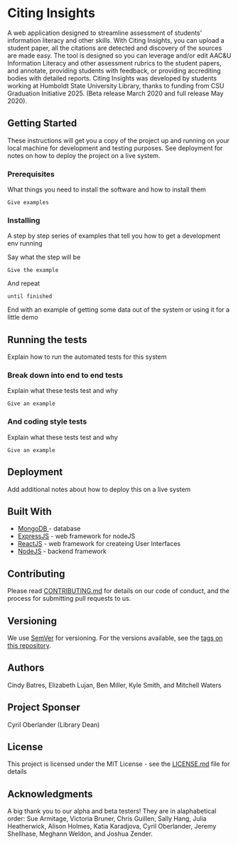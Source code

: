 # Citing Insights

A web application designed to streamline assessment of students' information literacy and other skills. With Citing Insights, you can upload a student paper, all the citations are detected and discovery of the sources are made easy. The tool is designed so you can leverage and/or edit AAC&U Information Literacy and other assessment rubrics to the student papers, and annotate, providing students with feedback, or providing accrediting bodies with detailed reports. Citing Insights was developed by students working at Humboldt State University Library, thanks to funding from CSU Graduation Initiative 2025. (Beta release March 2020 and full release May 2020). 

## Getting Started

These instructions will get you a copy of the project up and running on your local machine for development and testing purposes. See deployment for notes on how to deploy the project on a live system.

### Prerequisites

What things you need to install the software and how to install them

```
Give examples
```

### Installing

A step by step series of examples that tell you how to get a development env running

Say what the step will be

```
Give the example
```

And repeat

```
until finished
```

End with an example of getting some data out of the system or using it for a little demo

## Running the tests

Explain how to run the automated tests for this system

### Break down into end to end tests

Explain what these tests test and why

```
Give an example
```

### And coding style tests

Explain what these tests test and why

```
Give an example
```

## Deployment

Add additional notes about how to deploy this on a live system

## Built With
* [MongoDB ](https://www.mongodb.com/) - database
* [ExpressJS](https://expressjs.com/) - web framework for nodeJS
* [ReactJS](https://reactjs.org/) - web framework for createing User Interfaces
* [NodeJS](https://nodejs.org/en/) - backend framework

## Contributing

Please read [CONTRIBUTING.md](https://gist.github.com/PurpleBooth/b24679402957c63ec426) for details on our code of conduct, and the process for submitting pull requests to us.

## Versioning

We use [SemVer](http://semver.org/) for versioning. For the versions available, see the [tags on this repository](https://github.com/your/project/tags). 

## Authors
 
 Cindy Batres, Elizabeth Lujan, Ben Miller, Kyle Smith, and Mitchell Waters
 
## Project Sponser 

Cyril Oberlander (Library Dean)

## License

This project is licensed under the MIT License - see the [LICENSE.md](LICENSE.md) file for details

## Acknowledgments

A big thank you to our alpha and beta testers! They are in alaphabetical order: 
Sue Armitage, Victoria Bruner, Chris Guillen, Sally Hang, Julia Heatherwick, Alison Holmes, Katia Karadjova, Cyril Oberlander, Jeremy Shellhase, Meghann Weldon, and Joshua Zender.  

